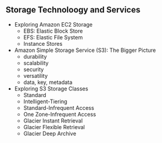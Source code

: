 ## Storage Technoloogy and Services
  - Exploring Amazon EC2 Storage
    - EBS: Elastic Block Store
    - EFS: Elastic File System
    - Instance Stores
  - Amazon Simple Storage Service (S3): The Bigger Picture
    - durability
    - scalability
    - security
    - versatility
    - data, key, metadata
  - Exploring S3 Storage Classes
    - Standard
    - Intelligent-Tiering
    - Standard-Infrequent Access
    - One Zone-Infrequent Access
    - Glacier Instant Retrieval
    - Glacier Flexible Retrieval
    - Glacier Deep Archive